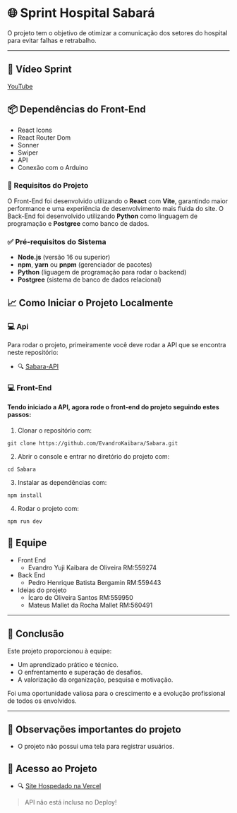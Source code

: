 # 🌐 Sprint Hospital Sabará

 O projeto tem o objetivo de otimizar a comunicação dos setores do hospital para evitar falhas e retrabalho.

---

## 💠 Vídeo Sprint

[YouTube](https://youtu.be/odwAwbksSyw)

## 📦 Dependências do Front-End

- React Icons
- React Router Dom
- Sonner
- Swiper
- API
- Conexão com o Arduino

### 🧰 Requisitos do Projeto

O Front-End foi desenvolvido utilizando o **React** com **Vite**, garantindo maior performance e uma experiência de desenvolvimento mais fluida do site.
O Back-End foi desenvolvido utilizando **Python** como linguagem de programação e **Postgree** como banco de dados.

### ✅ Pré-requisitos do Sistema

- **Node.js** (versão 16 ou superior)
- **npm**, **yarn** ou **pnpm** (gerenciador de pacotes)
- **Python** (liguagem de programação para rodar o backend)
- **Postgree** (sistema de banco de dados relacional)

## 📈 Como Iniciar o Projeto Localmente

### 💻 Api

Para rodar o projeto, primeiramente você deve rodar a API que se encontra neste repositório:

- 🔍 [Sabara-API](https://github.com/phbrg/sabaraAPI)

### 💻 Front-End

#### Tendo iniciado a API, agora rode o front-end do projeto seguindo estes passos:

1. Clonar o repositório com:
```
git clone https://github.com/EvandroKaibara/Sabara.git
```

2. Abrir o console e entrar no diretório do projeto com:

```
cd Sabara
```

3. Instalar as dependências com:

```
npm install
```

4. Rodar o projeto com:

```
npm run dev
```

## 🤝 Equipe

- Front End
    - Evandro Yuji Kaibara de Oliveira RM:559274
- Back End
    - Pedro Henrique Batista Bergamin RM:559443
- Ideias do projeto
    - Ícaro de Oliveira Santos RM:559950
    - Mateus Mallet da Rocha Mallet RM:560491

---

## 🏁 Conclusão

Este projeto proporcionou à equipe:

- Um aprendizado prático e técnico.
- O enfrentamento e superação de desafios.
- A valorização da organização, pesquisa e motivação.

Foi uma oportunidade valiosa para o crescimento e a evolução profissional de todos os envolvidos.

---

## 📌 Observações importantes do projeto

- O projeto não possui uma tela para registrar usuários.

## 🔗 Acesso ao Projeto

- 🔍 [Site Hospedado na Vercel](https://sabara.vercel.app/)
> API não está inclusa no Deploy!
